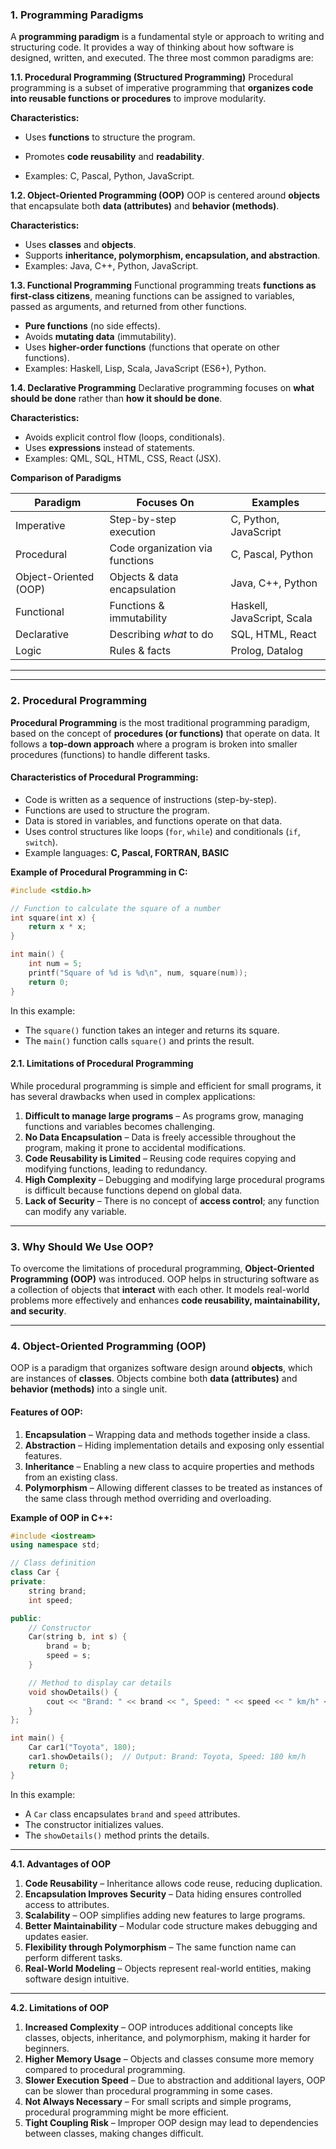 

### **1. Programming Paradigms**

A **programming paradigm** is a fundamental style or approach to writing and structuring code. It provides a way of thinking about how software is designed, written, and executed. The three most common paradigms are:

**1.1. Procedural Programming (Structured Programming)**
Procedural programming is a subset of imperative programming that **organizes code into reusable functions or procedures** to improve modularity.

**Characteristics:**

- Uses **functions** to structure the program.

- Promotes **code reusability** and **readability**.

- Examples: C, Pascal, Python, JavaScript.


**1.2. Object-Oriented Programming (OOP)**
OOP is centered around **objects** that encapsulate both **data (attributes)** and **behavior (methods)**.

**Characteristics:**

- Uses **classes** and **objects**.
- Supports **inheritance, polymorphism, encapsulation, and abstraction**.
- Examples: Java, C++, Python, JavaScript.

**1.3. Functional Programming**
Functional programming treats **functions as first-class citizens**, meaning functions can be assigned to variables, passed as arguments, and returned from other functions.

- **Pure functions** (no side effects).
- Avoids **mutating data** (immutability).
- Uses **higher-order functions** (functions that operate on other functions).
- Examples: Haskell, Lisp, Scala, JavaScript (ES6+), Python.

**1.4. Declarative Programming**
Declarative programming focuses on **what should be done** rather than **how it should be done**.

**Characteristics:**

- Avoids explicit control flow (loops, conditionals).
- Uses **expressions** instead of statements.
- Examples: QML, SQL, HTML, CSS, React (JSX).

**Comparison of Paradigms**

| Paradigm              | Focuses On                      | Examples                   |
| --------------------- | ------------------------------- | -------------------------- |
| Imperative            | Step-by-step execution          | C, Python, JavaScript      |
| Procedural            | Code organization via functions | C, Pascal, Python          |
| Object-Oriented (OOP) | Objects & data encapsulation    | Java, C++, Python          |
| Functional            | Functions & immutability        | Haskell, JavaScript, Scala |
| Declarative           | Describing *what* to do         | SQL, HTML, React           |
| Logic                 | Rules & facts                   | Prolog, Datalog            |

------

------

### **2. Procedural Programming**

**Procedural Programming** is the most traditional programming paradigm, based on the concept of **procedures (or functions)** that operate on data. It follows a **top-down approach** where a program is broken into smaller procedures (functions) to handle different tasks.

#### **Characteristics of Procedural Programming:**

- Code is written as a sequence of instructions (step-by-step).
- Functions are used to structure the program.
- Data is stored in variables, and functions operate on that data.
- Uses control structures like loops (`for`, `while`) and conditionals (`if`, `switch`).
- Example languages: **C, Pascal, FORTRAN, BASIC**

**Example of Procedural Programming in C:**

```c
#include <stdio.h>

// Function to calculate the square of a number
int square(int x) {
    return x * x;
}

int main() {
    int num = 5;
    printf("Square of %d is %d\n", num, square(num));
    return 0;
}
```

In this example:

- The `square()` function takes an integer and returns its square.
- The `main()` function calls `square()` and prints the result.

#### **2.1. Limitations of Procedural Programming**

While procedural programming is simple and efficient for small programs, it has several drawbacks when used in complex applications:

1. **Difficult to manage large programs** – As programs grow, managing functions and variables becomes challenging.
2. **No Data Encapsulation** – Data is freely accessible throughout the program, making it prone to accidental modifications.
3. **Code Reusability is Limited** – Reusing code requires copying and modifying functions, leading to redundancy.
4. **High Complexity** – Debugging and modifying large procedural programs is difficult because functions depend on global data.
5. **Lack of Security** – There is no concept of **access control**; any function can modify any variable.

------

### **3. Why Should We Use OOP?**

To overcome the limitations of procedural programming, **Object-Oriented Programming (OOP)** was introduced. OOP helps in structuring software as a collection of objects that **interact** with each other. It models real-world problems more effectively and enhances **code reusability, maintainability, and security**.

------

### 4. Object-Oriented Programming (OOP)

OOP is a paradigm that organizes software design around **objects**, which are instances of **classes**. Objects combine both **data (attributes)** and **behavior (methods)** into a single unit.

#### Features of OOP:

1. **Encapsulation** – Wrapping data and methods together inside a class.
2. **Abstraction** – Hiding implementation details and exposing only essential features.
3. **Inheritance** – Enabling a new class to acquire properties and methods from an existing class.
4. **Polymorphism** – Allowing different classes to be treated as instances of the same class through method overriding and overloading.

**Example of OOP in C++:**

```c++
#include <iostream>
using namespace std;

// Class definition
class Car {
private:
    string brand;
    int speed;

public:
    // Constructor
    Car(string b, int s) {
        brand = b;
        speed = s;
    }

    // Method to display car details
    void showDetails() {
        cout << "Brand: " << brand << ", Speed: " << speed << " km/h" << endl;
    }
};

int main() {
    Car car1("Toyota", 180);
    car1.showDetails();  // Output: Brand: Toyota, Speed: 180 km/h
    return 0;
}
```

In this example:

- A `Car` class encapsulates `brand` and `speed` attributes.
- The constructor initializes values.
- The `showDetails()` method prints the details.

--------------------------------------------------------------

**4.1. Advantages of OOP**

1. **Code Reusability** – Inheritance allows code reuse, reducing duplication.
2. **Encapsulation Improves Security** – Data hiding ensures controlled access to attributes.
3. **Scalability** – OOP simplifies adding new features to large programs.
4. **Better Maintainability** – Modular code structure makes debugging and updates easier.
5. **Flexibility through Polymorphism** – The same function name can perform different tasks.
6. **Real-World Modeling** – Objects represent real-world entities, making software design intuitive.

----------------------------------------------------------------------

**4.2. Limitations of OOP**

1. **Increased Complexity** – OOP introduces additional concepts like classes, objects, inheritance, and polymorphism, making it harder for beginners.
2. **Higher Memory Usage** – Objects and classes consume more memory compared to procedural programming.
3. **Slower Execution Speed** – Due to abstraction and additional layers, OOP can be slower than procedural programming in some cases.
4. **Not Always Necessary** – For small scripts and simple programs, procedural programming might be more efficient.
5. **Tight Coupling Risk** – Improper OOP design may lead to dependencies between classes, making changes difficult.
